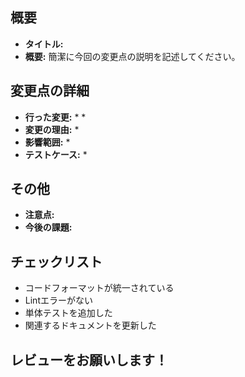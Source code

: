 ## 概要

* **タイトル:**
* **概要:** 簡潔に今回の変更点の説明を記述してください。

## 変更点の詳細

* **行った変更:**
    *
    *
* **変更の理由:**
    *
* **影響範囲:**
    *
* **テストケース:**
    *

<!-- 
## 変更点画像
<table> 
    <tr> 
        <td>Before</td> 
        <td>After</td> 
    </tr> 
    <tr> 
        <td>
            <img src="https://example.com/before.png" alt="Before Image" width="300"/>
        </td> 
        <td>
            <img src="https://example.com/after.png" alt="After Image" width="300"/>
        </td> 
    </tr>
</table>
-->

## その他

* **注意点:**
* **今後の課題:**

## チェックリスト

* コードフォーマットが統一されている
* Lintエラーがない
* 単体テストを追加した
* 関連するドキュメントを更新した

## レビューをお願いします！